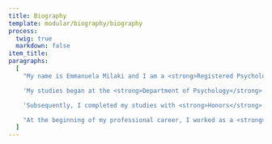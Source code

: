 ```yaml
---
title: Biography
template: modular/biography/biography
process:
  twig: true
  markdown: false
item_title:
paragraphs:
  [
    "My name is Emmanuela Milaki and I am a <strong>Registered Psychologist</strong> (No. M. 303741) and a <strong>Registered School Psychologist</strong> according to the issued European Directive. I also specialize in <strong>Systemic Psychotherapy</strong> within the framework of a <strong>four-year training</strong> at the Cyprus Systemic Institute (this specific training program leads to the acquisition of the <strong>European Certificate in Psychotherapy ECP</strong>). I work as a <strong>self-employed psychologist</strong> and as a <strong>school psychologist at the Ministry of Education</strong>. The basic compass in my professional career is continuous professional development. For this reason, I systematically attend additional trainings related to clinical practice and psychotherapy.",

    'My studies began at the <strong>Department of Psychology</strong> of the University of Crete, from where I graduated with <strong>distinction</strong> (<strong>graduation ranking: 1st in the academic year</strong>). As part of my undergraduate studies, I completed my internship at the <strong>Psychiatric Clinic</strong> of the General Hospital of Rethymno. I also gained practical experience from my participation in the "<strong>Community University Partnership Programme</strong>" (<strong>CUPP</strong>), which was carried out in collaboration between the University of Brighton and the University of Crete, and aimed to promote the Mental Resilience of Teachers. After my graduation, I completed an internship through the <strong>Erasmus + Program at the Clearmind Pro center</strong> where I worked with the Counseling/Sports Psychologist Thalia Panagi.',

    'Subsequently, I completed my studies with <strong>Honors</strong> in the <strong>Applied Postgraduate Program in School Psychology</strong> (<strong>duration 3 years, full-time</strong>) of the University of Cyprus, which is recognized by the International Organization "<strong>International School Psychology Association</strong>" (<strong>ISPA</strong>). During my studies at the University of Cyprus, I was awarded a <strong>Scholarship from the A.G. Leventis Foundation</strong> for my academic progress, and graduated with a <strong>graduation ranking of 1st in the academic year</strong>. During my specialization in School Psychology, I worked at the <strong>Educational Psychology Service of the Ministry of Education, Culture, Sports and Youth (MEYS) of Cyprus</strong>, where I had the opportunity to conduct assessments and implement individual and group interventions with children and adolescents of all levels of education. In the course of my duties I also gained significant experience in counselling with parents, children/adolescents and teachers, and collaborated with other specialists. I also undertook various tasks at the University of Cyprus, both in research positions (e.g. I worked as a research assistant in the European Union-funded "<strong>The Neurobid Project</strong>"), as well as as a teaching assistant, and delivered lectures and laboratory courses to undergraduate psychology students.',

    "At the beginning of my professional career, I worked as a <strong>psychologist</strong> in various <strong>psychological centers</strong>, as well as in a well-known <strong>psychiatrist's office in Nicosia</strong>. I have also worked part-time as a <strong>Psychology teacher</strong> (<strong>AS/A Level Psychology Teacher</strong>) at the private school <strong>The Junior & Senior School</strong>. Finally, I have <strong>previous experience as a school psychologist</strong> in the <strong>Educational Psychology Service of the Ministry of Education, Culture, Sports and Youth (YPPAN) of Cyprus</strong> (fixed-term position).",
  ]
---
```

